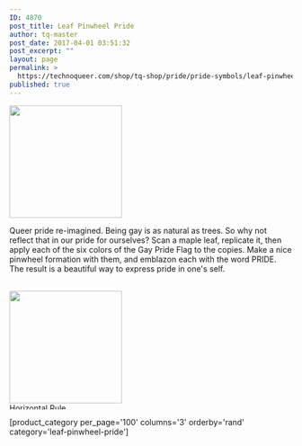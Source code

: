 ```yaml
---
ID: 4870
post_title: Leaf Pinwheel Pride
author: tq-master
post_date: 2017-04-01 03:51:32
post_excerpt: ""
layout: page
permalink: >
  https://technoqueer.com/shop/tq-shop/pride/pride-symbols/leaf-pinwheel-pride/
published: true
---
```

<img src="https://technoqueer.com/shop/wp-content/uploads/2017/03/btn-leaf-pinwheel-pride.png" alt="" width="200" height="200" class="alignleft size-full wp-image-3905" />
<p style="text-align: left;">Queer pride re-imagined. Being gay is as natural as trees. So why not reflect that in our pride for ourselves? Scan a maple leaf, replicate it, then apply each of the six colors of the Gay Pride Flag to the copies. Make a nice pinwheel formation with them, and emblazon each with the word PRIDE. The result is a beautiful way to express pride in one's self.</p>
<br clear="all">
<a href="https://www.redbubble.com/people/technoqueer/works/14168947-leaf-pride-pinwheel?asc=u&amp;c=508949-pride-symbols" target="_blank"><img src="https://technoqueer.com/shop/wp-content/uploads/2017/04/btn-redbubble-1.png" alt="" width="200" height="200" class="aligncenter size-full wp-image-23489" /></a>


<img class="aligncenter size-full wp-image-99" src="https://technoqueer.com/shop/wp-content/uploads/2017/03/Rainbow-HR.jpg" alt="Horizontal Rule" width="800" height="11" />


[product_category per_page='100' columns='3' orderby='rand' category='leaf-pinwheel-pride']